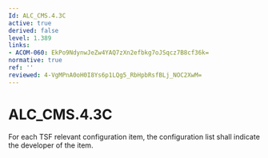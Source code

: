 ```yaml
---
Id: ALC_CMS.4.3C
active: true
derived: false
level: 1.389
links:
- ACOM-060: EkPo9NdynwJeZw4YAQ7zXn2efbkg7oJSqcz7B8cf36k=
normative: true
ref: ''
reviewed: 4-VgMPnA0oH0I8Ys6p1LQg5_RbHpbRsfBLj_NOC2XwM=
---
```


# ALC_CMS.4.3C

For each TSF relevant configuration item, the configuration list shall indicate the developer of the item.